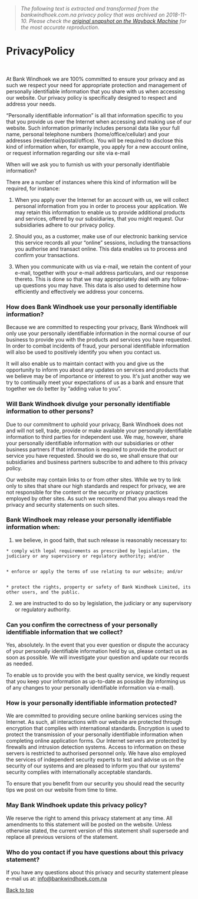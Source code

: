 > *The following text is extracted and transformed from the bankwindhoek.com.na privacy policy that was archived on 2018-11-10. Please check the [original snapshot on the Wayback Machine](https://web.archive.org/web/20181110233621id_/http%3A//www.bankwindhoek.com.na/Pages/PrivacyPolicy.aspx) for the most accurate reproduction.*

# PrivacyPolicy

 

At Bank Windhoek we are 100% committed to ensure your privacy and as such we respect your need for appropriate protection and management of personally identifiable information that you share with us when accessing our website. Our privacy policy is specifically designed to respect and address your needs.

“Personally identifiable information” is all that information specific to you that you provide us over the Internet when accessing and making use of our website. Such information primarily includes personal data like your full name, personal telephone numbers (home/office/cellular) and your addresses (residential/postal/office). You will be required to disclose this kind of information when, for example, you apply for a new account online, or request information regarding our site via e-mail 

When will we ask you to furnish us with your personally identifiable information?

There are a number of instances where this kind of information will be required, for instance: 

  1. When you apply over the Internet for an account with us, we will collect personal information from you in order to process your application. We may retain this information to enable us to provide additional products and services, offered by our subsidiaries, that you might request. Our subsidiaries adhere to our privacy policy. 
  

  2. Should you, as a customer, make use of our electronic banking service this service records all your “online” sessions, including the transactions you authorise and transact online. This data enables us to process and confirm your transactions. 
  

  3. When you communicate with us via e-mail, we retain the content of your e-mail, together with your e-mail address particulars, and our response thereto. This is done so that we may appropriately deal with any follow-up questions you may have. This data is also used to determine how efficiently and effectively we address your concerns. 



### How does Bank Windhoek use your personally identifiable information? 

Because we are committed to respecting your privacy, Bank Windhoek will only use your personally identifiable information in the normal course of our business to provide you with the products and services you have requested. In order to combat incidents of fraud, your personal identifiable information will also be used to positively identify you when you contact us. 

It will also enable us to maintain contact with you and give us the opportunity to inform you about any updates on services and products that we believe may be of importance or interest to you. It's just another way we try to continually meet your expectations of us as a bank and ensure that together we do better by “adding value to you”. 

### Will Bank Windhoek divulge your personally identifiable information to other persons? 

Due to our commitment to uphold your privacy, Bank Windhoek does not and will not sell, trade, provide or make available your personally identifiable information to third parties for independent use. We may, however, share your personally identifiable information with our subsidiaries or other business partners if that information is required to provide the product or service you have requested. Should we do so, we shall ensure that our subsidiaries and business partners subscribe to and adhere to this privacy policy. 

Our website may contain links to or from other sites. While we try to link only to sites that share our high standards and respect for privacy, we are not responsible for the content or the security or privacy practices employed by other sites. As such we recommend that you always read the privacy and security statements on such sites. 

### Bank Windhoek may release your personally identifiable information when: 

  1. we believe, in good faith, that such release is reasonably necessary to: 
  

    * comply with legal requirements as prescribed by legislation, the judiciary or any supervisory or regulatory authority; and/or 
  

    * enforce or apply the terms of use relating to our website; and/or 
  

    * protect the rights, property or safety of Bank Windhoek Limited, its other users, and the public. 
  2. we are instructed to do so by legislation, the judiciary or any supervisory or regulatory authority. 



### Can you confirm the correctness of your personally identifiable information that we collect? 

Yes, absolutely. In the event that you ever question or dispute the accuracy of your personally identifiable information held by us, please contact us as soon as possible. We will investigate your question and update our records as needed. 

To enable us to provide you with the best quality service, we kindly request that you keep your information as up-to-date as possible (by informing us of any changes to your personally identifiable information via e-mail). 

### How is your personally identifiable information protected? 

We are committed to providing secure online banking services using the Internet. As such, all interactions with our website are protected through encryption that complies with international standards. Encryption is used to protect the transmission of your personally identifiable information when completing online application forms. Our Internet servers are protected by firewalls and intrusion detection systems. Access to information on these servers is restricted to authorised personnel only. We have also employed the services of independent security experts to test and advise us on the security of our systems and are pleased to inform you that our systems' security complies with internationally acceptable standards. 

To ensure that you benefit from our security you should read the security tips we post on our website from time to time. 

### May Bank Windhoek update this privacy policy? 

We reserve the right to amend this privacy statement at any time. All amendments to this statement will be posted on the website. Unless otherwise stated, the current version of this statement shall supersede and replace all previous versions of the statement. 

### Who do you contact if you have questions about this privacy statement? 

If you have any questions about this privacy and security statement please e-mail us at: [info@bankwindhoek.com.na ](mailto:info@bankwindhoek.com.na)

[Back to top](https://web.archive.org/Pages/PrivacyPolicy.aspx#top)
